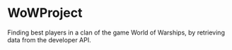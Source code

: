 # WoWProject
Finding best players in a clan of the game World of Warships, by retrieving data from the developer API. 